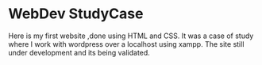 # WebDev StudyCase


Here is my first website ,done using HTML and CSS.
It was a case of study where I work with wordpress over a localhost using xampp.
The site still under development and its being validated.